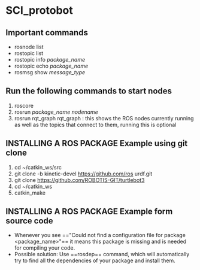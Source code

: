 # SCI_protobot

## Important commands 
- rosnode list
- rostopic list
- rostopic info *package_name*
- rostopic echo *package_name*
- rosmsg show *message_type*


## Run the following commands to start nodes
1. roscore
2. rosrun *package_name* *nodename* 
3. rosrun rqt_graph rqt_graph : this shows the ROS nodes currently running as well as the topics that connect to them, running this is optional 

## INSTALLING A ROS PACKAGE Example using git clone 
1. cd ~/catkin_ws/src
2. git clone -b kinetic-devel https://github.com/ros urdf.git
3. git clone https://github.com/ROBOTIS-GIT/turtlebot3
4. cd ~/catkin_ws
5. catkin_make

## INSTALLING A ROS PACKAGE Example form source code

- Whenever you see =="Could not find a configuration file for package <package_name>"== it means this package is missing and is needed for compiling your code.
- Possible solution: Use ==rosdep== command, which will automatically try to find all the dependencies of your package and install them.



